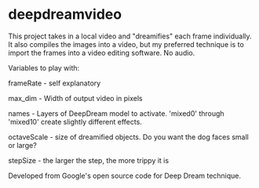 # deepdreamvideo
This project takes in a local video and "dreamifies" each frame individually. It also compiles the images into a video, but my preferred technique is to import the frames into a video editing software. No audio.

Variables to play with:

frameRate - self explanatory 

max_dim - Width of output video in pixels

names - Layers of DeepDream model to activate. 'mixed0' through 'mixed10' create slightly different effects. 

octaveScale - size of dreamified objects. Do you want the dog faces small or large?

stepSize - the larger the step, the more trippy it is

Developed from Google's open source code for Deep Dream technique. 

